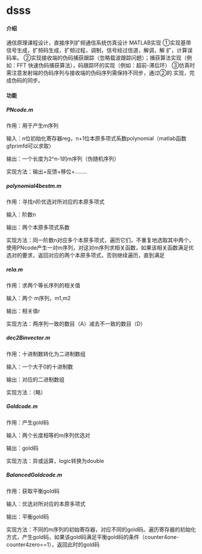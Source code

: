 # dsss

#### 介绍
通信原理课程设计，直接序列扩频通信系统仿真设计
MATLAB实现
①实现基带信号生成，扩频码生成，扩频过程，调制，信号经过信道，解调，解
扩，计算误码率。
②实现接收端的伪码捕获跟踪（忽略载波跟踪问题）；捕获算法实现（例如：FFT
快速伪码捕获算法），码跟踪环的实现（例如：超前-滞后环）
③仿真时需注意发射端的伪码序列与接收端的伪码序列需保持不同步，通过②的
实现，完成伪码的同步。

#### 功能

##### PNcode.m

作用：用于产生m序列

输入：n位初始化寄存器reg，n+1位本原多项式系数polynomial（matlab函数gfprimfd可以求取）

输出：一个长度为2^n-1的m序列（伪随机序列）

实现方法：输出+反馈+移位+........

##### polynomial4bestm.m

作用：寻找n阶优选对所对应的本原多项式 

输入：阶数n

输出：两个本原多项式系数

实现方法：同一阶数n对应多个本原多项式，遍历它们，不重复地选取其中两个，使用PNcode产生一对m序列，对这对m序列求相关函数，如果该相关函数满足优选对的要求，返回对应的两个本原多项式，否则继续遍历，直到满足

##### rela.m

作用：求两个等长序列的相关值

输入：两个 m序列，m1,m2

输出：相关值r

实现方法：两序列一致的数目（A）减去不一致的数目（D）

##### dec2Binvector.m

作用：十进制数转化为二进制数组

输入：一个大于0的十进制数

输出：对应的二进制数组

实现方法：（略）

##### Goldcode.m

作用：产生gold码

输入：两个长度相等的m序列优选对

输出：gold码

实现方法：异或运算，logic转换为double

##### BalancedGoldcode.m

作用：获取平衡gold码

输入：优选对所对应的本原多项式

输出：平衡gold码

实现方法：不同的m序列的初始寄存器，对应不同的gold码。遍历寄存器的初始化方式，产生gold码，如果该gold码满足平衡gold码的条件（counter4one-counter4zero==1），返回此时的gold码
